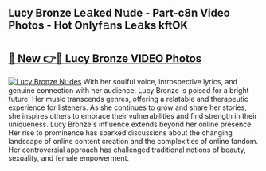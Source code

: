 ## Lucy Bronze Le𝚊ked N𝚞de - Part-c8n Video Photos - Hot Onlyf𝚊ns Le𝚊ks kftOK

# <h2><a href="http://ab61730.deff.icu/?id=Lucy+Bronze">🔗 New 👉🔴 Lucy Bronze VIDEO Photos</a></h2>

[![Lucy Bronze N𝚞des](https://i.imgur.com/rIISA9y.gif)](http://ab61730.deff.icu/?id=Lucy+Bronze)
With her soulful voice, introspective lyrics, and genuine connection with her audience, Lucy Bronze is poised for a bright future. Her music transcends genres, offering a relatable and therapeutic experience for listeners. As she continues to grow and share her stories, she inspires others to embrace their vulnerabilities and find strength in their uniqueness. Lucy Bronze's influence extends beyond her online presence. Her rise to prominence has sparked discussions about the changing landscape of online content creation and the complexities of online fandom. Her controversial approach has challenged traditional notions of beauty, sexuality, and female empowerment.
